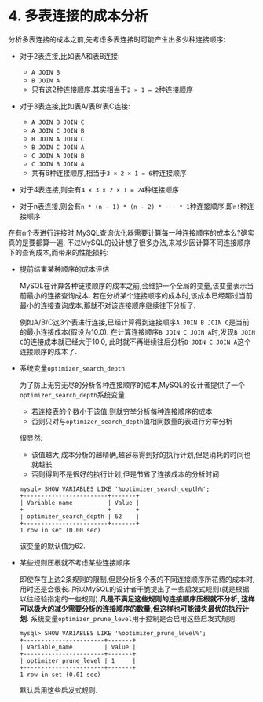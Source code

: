# 4. 多表连接的成本分析

分析多表连接的成本之前,先考虑多表连接时可能产生出多少种连接顺序:

- 对于2表连接,比如表A和表B连接:
  - `A JOIN B`
  - `B JOIN A`
  - 只有这2种连接顺序.其实相当于`2 × 1 = 2`种连接顺序

- 对于3表连接,比如表A/表B/表C连接:
  - `A JOIN B JOIN C`
  - `A JOIN C JOIN B`
  - `B JOIN A JOIN C`
  - `B JOIN C JOIN A`
  - `C JOIN A JOIN B`
  - `C JOIN B JOIN A`
  - 共有6种连接顺序,相当于`3 × 2 × 1 = 6`种连接顺序

- 对于4表连接,则会有`4 × 3 × 2 × 1 = 24`种连接顺序
- 对于n表连接,则会有`n * (n - 1) * (n - 2) * ··· * 1`种连接顺序,即`n!`种连接顺序

在有n个表进行连接时,MySQL查询优化器需要计算每一种连接顺序的成本么?确实真的是要都算一遍,
不过MySQL的设计想了很多办法,来减少因计算不同连接顺序下的查询成本,而带来的性能损耗:

- 提前结束某种顺序的成本评估

    MySQL在计算各种链接顺序的成本之前,会维护一个全局的变量,该变量表示当前最小的连接查询成本.
    若在分析某个连接顺序的成本时,该成本已经超过当前最小的连接查询成本,那就不对该连接顺序继续往下分析了.
    
    例如A/B/C这3个表进行连接,已经计算得到连接顺序`A JOIN B JOIN C`是当前的最小连接成本(假设为10.0).
    在计算连接顺序`B JOIN C JOIN A`时,发现`B JOIN C`的连接成本就已经大于10.0,
    此时就不再继续往后分析`B JOIN C JOIN A`这个连接顺序的成本了.

- 系统变量`optimizer_search_depth`

    为了防止无穷无尽的分析各种连接顺序的成本,MySQL的设计者提供了一个`optimizer_search_depth`系统变量.

    - 若连接表的个数小于该值,则就穷举分析每种连接顺序的成本
    - 否则只对与`optimizer_search_depth`值相同数量的表进行穷举分析

    很显然:

    - 该值越大,成本分析的越精确,越容易得到好的执行计划,但是消耗的时间也就越长
    - 否则得到不是很好的执行计划,但是节省了连接成本的分析时间

    ```
    mysql> SHOW VARIABLES LIKE '%optimizer_search_depth%';
    +------------------------+-------+
    | Variable_name          | Value |
    +------------------------+-------+
    | optimizer_search_depth | 62    |
    +------------------------+-------+
    1 row in set (0.00 sec)
    ```
    
    该变量的默认值为62.
  
- 某些规则压根就不考虑某些连接顺序

    即使存在上边2条规则的限制,但是分析多个表的不同连接顺序所花费的成本时,用时还是会很长.
    所以MySQL的设计者干脆提出了一些启发式规则(就是根据以往经验指定的一些规则).**凡是不满足这些规则的连接顺序压根就不分析,
    这样可以极大的减少需要分析的连接顺序的数量,但这样也可能错失最优的执行计划**.
    系统变量`optimizer_prune_level`用于控制是否启用这些启发式规则.
    
    ```
    mysql> SHOW VARIABLES LIKE '%optimizer_prune_level%';
    +-----------------------+-------+
    | Variable_name         | Value |
    +-----------------------+-------+
    | optimizer_prune_level | 1     |
    +-----------------------+-------+
    1 row in set (0.01 sec)
    ```
    
    默认启用这些启发式规则.
